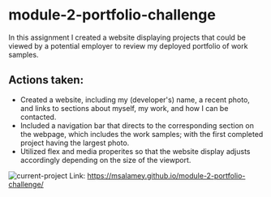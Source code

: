 # module-2-portfolio-challenge

In this assignment I created a website displaying projects that could be viewed by a potential employer to review my deployed portfolio of work samples. 

## Actions taken: 
* Created a website, including my (developer's) name, a recent photo, and links to sections about myself, my work, and how I can be contacted.
* Included a navigation bar that directs to the corresponding section on the webpage, which includes the work samples; with the first completed project having the largest photo. 
* Utilized flex and media properites so that the website display adjusts accordingly depending on the size of the viewport. 

![current-project](https://user-images.githubusercontent.com/107436206/180678502-d2990ce0-8dd1-42e0-a9eb-563ff3f0440b.PNG)
Link: https://msalamey.github.io/module-2-portfolio-challenge/
